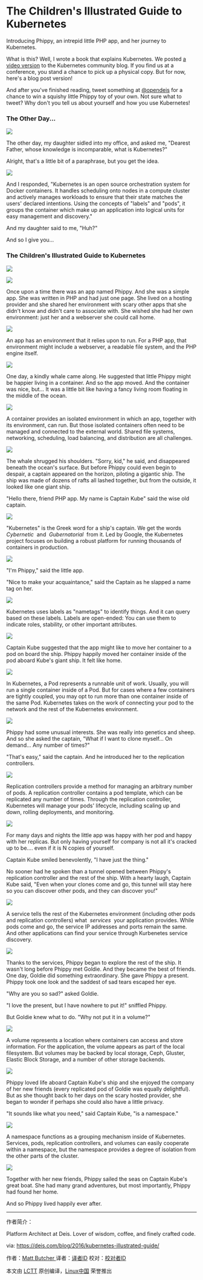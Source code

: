 The Children's Illustrated Guide to Kubernetes
============================================================


Introducing Phippy, an intrepid little PHP app, and her journey to Kubernetes.

What is this? Well, I wrote a book that explains Kubernetes. We posted [a video version][1] to the Kubernetes community blog. If you find us at a conference, you stand a chance to pick up a physical copy. But for now, here's a blog post version!

And after you've finished reading, tweet something at [@opendeis][2] for a chance to win a squishy little Phippy toy of your own. Not sure what to tweet? Why don't you tell us about yourself and how you use Kubernetes!

### The Other Day...

![](https://deis.com/images/blog-images/kubernetes-illustrated-guide-illustration-1.png)

The other day, my daughter sidled into my office, and asked me, "Dearest Father, whose knowledge is incomparable, what is Kubernetes?"

Alright, that's a little bit of a paraphrase, but you get the idea.

![](https://deis.com/images/blog-images/kubernetes-illustrated-guide-diagram-1.png)

And I responded, "Kubernetes is an open source orchestration system for Docker containers. It handles scheduling onto nodes in a compute cluster and actively manages workloads to ensure that their state matches the users' declared intentions. Using the concepts of "labels" and "pods", it groups the container which make up an application into logical units for easy management and discovery."

And my daughter said to me, "Huh?"

And so I give you...

### The Children's Illustrated Guide to Kubernetes

![](https://deis.com/images/blog-images/kubernetes-illustrated-guide-illustration-2.png)

![](https://deis.com/images/blog-images/kubernetes-illustrated-guide-illustration-3.png)

Once upon a time there was an app named Phippy. And she was a simple app. She was written in PHP and had just one page. She lived on a hosting provider and she shared her environment with scary other apps that she didn't know and didn't care to associate with. She wished she had her own environment: just her and a webserver she could call home.

![](https://deis.com/images/blog-images/kubernetes-illustrated-guide-diagram-2.png)

An app has an environment that it relies upon to run. For a PHP app, that environment might include a webserver, a readable file system, and the PHP engine itself.

![](https://deis.com/images/blog-images/kubernetes-illustrated-guide-illustration-4.png)

One day, a kindly whale came along. He suggested that little Phippy might be happier living in a container. And so the app moved. And the container was nice, but… It was a little bit like having a fancy living room floating in the middle of the ocean.

![](https://deis.com/images/blog-images/kubernetes-illustrated-guide-diagram-3.png)

A container provides an isolated environment in which an app, together with its environment, can run. But those isolated containers often need to be managed and connected to the external world. Shared file systems, networking, scheduling, load balancing, and distribution are all challenges.

![](https://deis.com/images/blog-images/kubernetes-illustrated-guide-illustration-5.png)

The whale shrugged his shoulders. "Sorry, kid," he said, and disappeared beneath the ocean's surface. But before Phippy could even begin to despair, a captain appeared on the horizon, piloting a gigantic ship. The ship was made of dozens of rafts all lashed together, but from the outside, it looked like one giant ship.

"Hello there, friend PHP app. My name is Captain Kube" said the wise old captain.

![](https://deis.com/images/blog-images/kubernetes-illustrated-guide-diagram-4.png)

"Kubernetes" is the Greek word for a ship's captain. We get the words  _Cybernetic_  and  _Gubernatorial_  from it. Led by Google, the Kubernetes project focuses on building a robust platform for running thousands of containers in production.

![](https://deis.com/images/blog-images/kubernetes-illustrated-guide-illustration-6.png)

"I'm Phippy," said the little app.

"Nice to make your acquaintance," said the Captain as he slapped a name tag on her.

![](https://deis.com/images/blog-images/kubernetes-illustrated-guide-diagram-5.png)

Kubernetes uses labels as "nametags" to identify things. And it can query based on these labels. Labels are open-ended: You can use them to indicate roles, stability, or other important attributes.

![](https://deis.com/images/blog-images/kubernetes-illustrated-guide-illustration-7.png)

Captain Kube suggested that the app might like to move her container to a pod on board the ship. Phippy happily moved her container inside of the pod aboard Kube's giant ship. It felt like home.

![](https://deis.com/images/blog-images/kubernetes-illustrated-guide-diagram-6.png)

In Kubernetes, a Pod represents a runnable unit of work. Usually, you will run a single container inside of a Pod. But for cases where a few containers are tightly coupled, you may opt to run more than one container inside of the same Pod. Kubernetes takes on the work of connecting your pod to the network and the rest of the Kubernetes environment.

![](https://deis.com/images/blog-images/kubernetes-illustrated-guide-illustration-8.png)

Phippy had some unusual interests. She was really into genetics and sheep. And so she asked the captain, "What if I want to clone myself… On demand… Any number of times?"

"That's easy," said the captain. And he introduced her to the replication controllers.

![](https://deis.com/images/blog-images/kubernetes-illustrated-guide-diagram-7.png)

Replication controllers provide a method for managing an arbitrary number of pods. A replication controller contains a pod template, which can be replicated any number of times. Through the replication controller, Kubernetes will manage your pods' lifecycle, including scaling up and down, rolling deployments, and monitoring.

![](https://deis.com/images/blog-images/kubernetes-illustrated-guide-illustration-9.png)

For many days and nights the little app was happy with her pod and happy with her replicas. But only having yourself for company is not all it's cracked up to be…. even if it is N copies of yourself.

Captain Kube smiled benevolently, "I have just the thing."

No sooner had he spoken than a tunnel opened between Phippy's replication controller and the rest of the ship. With a hearty laugh, Captain Kube said, "Even when your clones come and go, this tunnel will stay here so you can discover other pods, and they can discover you!"

![](https://deis.com/images/blog-images/kubernetes-illustrated-guide-diagram-8.png)

A service tells the rest of the Kubernetes environment (including other pods and replication controllers) what  _services_  your application provides. While pods come and go, the service IP addresses and ports remain the same. And other applications can find your service through Kurbenetes service discovery.

![](https://deis.com/images/blog-images/kubernetes-illustrated-guide-illustration-10.png)

Thanks to the services, Phippy began to explore the rest of the ship. It wasn't long before Phippy met Goldie. And they became the best of friends. One day, Goldie did something extraordinary. She gave Phippy a present. Phippy took one look and the saddest of sad tears escaped her eye.

"Why are you so sad?" asked Goldie.

"I love the present, but I have nowhere to put it!" sniffled Phippy.

But Goldie knew what to do. "Why not put it in a volume?"

![](https://deis.com/images/blog-images/kubernetes-illustrated-guide-diagram-9.png)

A volume represents a location where containers can access and store information. For the application, the volume appears as part of the local filesystem. But volumes may be backed by local storage, Ceph, Gluster, Elastic Block Storage, and a number of other storage backends.

![](https://deis.com/images/blog-images/kubernetes-illustrated-guide-illustration-11.png)

Phippy loved life aboard Captain Kube's ship and she enjoyed the company of her new friends (every replicated pod of Goldie was equally delightful). But as she thought back to her days on the scary hosted provider, she began to wonder if perhaps she could also have a little privacy.

"It sounds like what you need," said Captain Kube, "is a namespace."

![](https://deis.com/images/blog-images/kubernetes-illustrated-guide-diagram-10.png)

A namespace functions as a grouping mechanism inside of Kubernetes. Services, pods, replication controllers, and volumes can easily cooperate within a namespace, but the namespace provides a degree of isolation from the other parts of the cluster.

![](https://deis.com/images/blog-images/kubernetes-illustrated-guide-illustration-12.png)

Together with her new friends, Phippy sailed the seas on Captain Kube's great boat. She had many grand adventures, but most importantly, Phippy had found her home.

And so Phippy lived happily ever after.

--------------------------------------------------------------------------------


作者简介：

Platform Architect at Deis. Lover of wisdom, coffee, and finely crafted code.

via: https://deis.com/blog/2016/kubernetes-illustrated-guide/

作者：[Matt Butcher ][a]
译者：[译者ID](https://github.com/译者ID)
校对：[校对者ID](https://github.com/校对者ID)

本文由 [LCTT](https://github.com/LCTT/TranslateProject) 原创编译，[Linux中国](https://linux.cn/) 荣誉推出

[a]:https://twitter.com/@technosophos
[1]:http://blog.kubernetes.io/2016/06/illustrated-childrens-guide-to-kubernetes.html
[2]:https://twitter.com/opendeis

